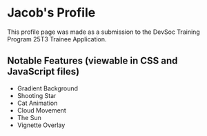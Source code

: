 # Jacob's Profile

This profile page was made as a submission to the DevSoc Training Program 25T3 Trainee Application.

## Notable Features (viewable in CSS and JavaScript files)
- Gradient Background
- Shooting Star
- Cat Animation
- Cloud Movement
- The Sun
- Vignette Overlay
